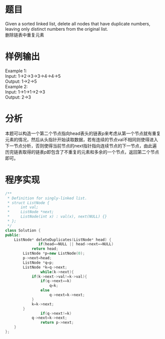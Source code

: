 # 题目
Given a sorted linked list, delete all nodes that have duplicate numbers, leaving only distinct numbers from the original list.\
删除链表中重复元素
# 样例输出
Example 1:\
Input: 1->2->3->3->4->4->5\
Output: 1->2->5\
Example 2:\
Input: 1->1->1->2->3\
Output: 2->3
# 分析
本题可以构造一个第二个节点指向head表头的链表p来考虑从第一个节点就有重复元素的情况，然后从头指针开始读取数据，若有连续的节点val不相同则使得进入下一节点分析，否则使得当前节点的next指针指向连续节点的下一节点，由此遍历完链表取得的链表p即包含了不重复的元素和多余的一个节点，返回第二个节点即可。
# 程序实现
```cpp
/**
 * Definition for singly-linked list.
 * struct ListNode {
 *     int val;
 *     ListNode *next;
 *     ListNode(int x) : val(x), next(NULL) {}
 * };
 */
class Solution {
public:
    ListNode* deleteDuplicates(ListNode* head) {
               if(head==NULL || head->next==NULL)
            return head;
        ListNode *p=new ListNode(0);
        p->next=head;
        ListNode *q=p;
        ListNode *k=q->next;
                while(k->next){
            if(k->next->val!=k->val){
                if(q->next==k)
                    q=k;
                else
                    q->next=k->next;
            }
            k=k->next;
        }
                if(q->next!=k)
            q->next=k->next;
                return p->next;
    }
};
```